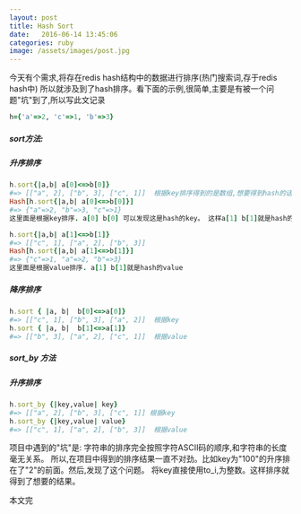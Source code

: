 ```yaml
---
layout: post
title: Hash Sort
date:   2016-06-14 13:45:06
categories: ruby
image: /assets/images/post.jpg
---
```




今天有个需求,将存在redis hash结构中的数据进行排序(热门搜索词,存于redis hash中)
所以就涉及到了hash排序。看下面的示例,很简单,主要是有被一个问题"坑"到了,所以写此文记录

```ruby
h={'a'=>2, 'c'=>1, 'b'=>3}
```
##### sort方法:

##### 升序排序

```ruby
h.sort{|a,b| a[0]<=>b[0]}
#=> [["a", 2], ["b", 3], ["c", 1]]  根据key排序得到的是数组,想要得到hash的话,下面这样做
Hash[h.sort{|a,b| a[0]<=>b[0]}]
#=> {"a"=>2, "b"=>3, "c"=>1}
这里面是根据key排序. a[0] b[0] 可以发现这是hash的key。 这样a[1] b[1]就是hash的value咯
```

```ruby
h.sort{|a,b| a[1]<=>b[1]}
#=> [["c", 1], ["a", 2], ["b", 3]]
Hash[h.sort{|a,b| a[1]<=>b[1]}]
#=> {"c"=>1, "a"=>2, "b"=>3}
这里面是根据value排序. a[1] b[1]就是hash的value
```

##### 降序排序

```ruby
h.sort { |a, b|  b[0]<=>a[0]}
#=> [["c", 1], ["b", 3], ["a", 2]]  根据key
h.sort { |a, b|  b[1]<=>a[1]}
#=> [["b", 3], ["a", 2], ["c", 1]]  根据value
```

##### sort_by 方法

##### 升序排序

```ruby
h.sort_by {|key,value| key}
#=> [["a", 2], ["b", 3], ["c", 1]] 根据key
h.sort_by {|key,value| value}
#=> [["c", 1], ["a", 2], ["b", 3]]  根据value
```

项目中遇到的"坑"是: 字符串的排序完全按照字符ASCII码的顺序,和字符串的长度毫无关系。
所以,在项目中得到的排序结果一直不对劲。比如key为"100"的升序排在了"2"的前面。然后,发现了这个问题。
将key直接使用to_i,为整数。这样排序就得到了想要的结果。

本文完


